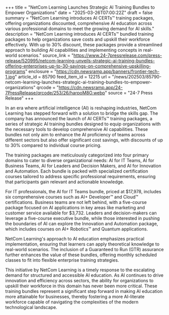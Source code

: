 +++
title = "NetCom Learning Launches Strategic AI Training Bundles to Empower Organizations"
date = "2025-03-26T07:00:22Z"
draft = false
summary = "NetCom Learning introduces AI CERTs™ training packages, offering organizations discounted, comprehensive AI education across various professional domains to meet the growing demand for AI skills."
description = "NetCom Learning introduces AI CERTs™ bundled training packages to help organizations save costs and upskill their workforce effectively. With up to 30% discount, these packages provide a streamlined approach to building AI capabilities and implementing concepts in real-world scenarios."
source_link = "https://www.24-7pressrelease.com/press-release/520995/netcom-learning-unveils-strategic-ai-training-bundles-offering-enterprises-up-to-30-savings-on-comprehensive-upskilling-programs"
enclosure = "https://cdn.newsramp.app/banners/frontier-tech-1.jpg"
article_id = 85790
feed_item_id = 12215
url = "/news/202503/85790-netcom-learning-launches-strategic-ai-training-bundles-to-empower-organizations"
qrcode = "https://cdn.newsramp.app/24-7PressRelease/qrcode/253/26/harpoM8O.webp"
source = "24-7 Press Release"
+++

<p>In an era where artificial intelligence (AI) is reshaping industries, NetCom Learning has stepped forward with a solution to bridge the skills gap. The company has announced the launch of AI CERTs™ training packages, a series of strategic AI training bundles designed to equip organizations with the necessary tools to develop comprehensive AI capabilities. These bundles not only aim to enhance the AI proficiency of teams across different sectors but also offer significant cost savings, with discounts of up to 30% compared to individual course pricing.</p><p>The training packages are meticulously categorized into four primary domains to cater to diverse organizational needs: AI for IT Teams, AI for Business Teams, AI for Leaders and Decision Makers, and AI for Innovation and Automation. Each bundle is packed with specialized certification courses tailored to address specific professional requirements, ensuring that participants gain relevant and actionable knowledge.</p><p>For IT professionals, the AI for IT Teams bundle, priced at $17,978, includes six comprehensive courses such as AI+ Developer™ and Cloud™ certifications. Business teams are not left behind, with a five-course package focused on AI applications in key areas like marketing and customer service available for $3,732. Leaders and decision-makers can leverage a five-course executive bundle, while those interested in pushing the boundaries of AI can explore the Innovation and Automation package, which includes courses on AI+ Robotics™ and Quantum applications.</p><p>NetCom Learning's approach to AI education emphasizes practical implementation, ensuring that learners can apply theoretical knowledge to real-world scenarios. The inclusion of a Guaranteed to Run (GTR) assurance further enhances the value of these bundles, offering monthly scheduled classes to fit into flexible enterprise training strategies.</p><p>This initiative by NetCom Learning is a timely response to the escalating demand for structured and accessible AI education. As AI continues to drive innovation and efficiency across sectors, the ability for organizations to upskill their workforce in this domain has never been more critical. These training bundles represent a significant step forward in making AI education more attainable for businesses, thereby fostering a more AI-literate workforce capable of navigating the complexities of the modern technological landscape.</p>